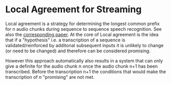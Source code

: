 # Local Agreement for Streaming

Local agreement is a strategy for determining the longest common prefix for n audio chunks during sequence to sequence speech recognition. See also the [corresponding paper](https://www.isca-archive.org/interspeech_2020/liu20s_interspeech.pdf). At the core of Local agreement is the idea that if a "hypothesis" i.e. a transcription of a sequence is validated/reinforced by additonal subsequent inputs it is unlikely to change (or need to be changed) and therefore can be considered promising.

However this approach automatically also results in a system that can only give a definite for the audio chunk n once the audio chunk n+1 has been transcribed. Before the transcription n+1 the conditions that would make the transcription of n "promising" are not met.


